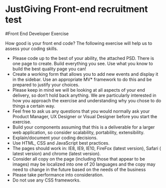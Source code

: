 JustGiving Front-end recruitment test
=================================

#Front End Developer Exercise

How good is your front end code? The following exercise will help us to assess your coding skills.

* Please code up to the best of your ability, the attached PSD. There is one page to create.  Build everything you see. Use what you know to build the best quality page you can!
* Create a working form that allows you to add new events and display it in the sidebar. Use an appropriate MV* framework to do this and be prepared to justify your choices. 
* Please keep in mind we will be looking at all aspects of your end delivery, so don’t hold back anything. We are particularly interested in how you approach the exercise and understanding why you chose to do things a certain way. 
* Feel free to ask us any questions that you would normally ask your Product Manager, UX Designer or Visual Designer before you start the exercise. 
* Build your components assuming that this is a deliverable for a larger web application, so consider scalability, portability, extensibility.
* Explain/document your coding decisions.
* Use HTML, CSS and JavaScript best practices.
* The pages should work in:  IE8, IE9, IE10, FireFox (latest version), Safari ( latest version) and chrome (latest version).
* Consider all copy on the page (including those that appear to be images) may be localized into one of 20 languages and the copy  may need to change in the future based on the needs of the business
* Please take performance into consideration.
* Do not use any CSS frameworks.
